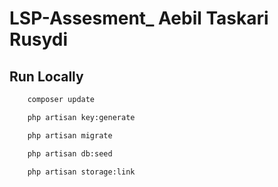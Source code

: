 # LSP-Assesment_ Aebil Taskari Rusydi

## Run Locally

```bash
    composer update
```

```bash
    php artisan key:generate
```

```bash
    php artisan migrate
```

```bash
    php artisan db:seed
```

```bash
    php artisan storage:link
```
